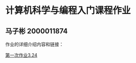 # 计算机科学与编程入门课程作业
## 马子彬 2000011874
作业的详细介绍内容和链接：

[第一次作业3.24](https://github.com/MarchBean/Homework/blob/main/%E8%AE%A1%E7%AE%97%E6%9C%BA%E7%A7%91%E5%AD%A6%E4%B8%8E%E7%BC%96%E7%A8%8B%E5%85%A5%E9%97%A8%E8%AF%BE%E7%A8%8B%E7%AC%AC%E4%B8%80%E6%AC%A1%E4%BD%9C%E4%B8%9A.md)

